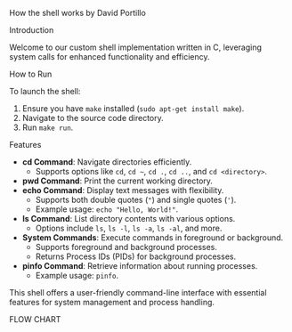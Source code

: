 How the shell works by David Portillo

Introduction

Welcome to our custom shell implementation written in C, leveraging system calls for enhanced functionality and efficiency.

How to Run

To launch the shell:

1. Ensure you have `make` installed (`sudo apt-get install make`).
2. Navigate to the source code directory.
3. Run `make run`.

Features

- **cd Command**: Navigate directories efficiently.
  - Supports options like `cd`, `cd ~`, `cd .`, `cd ..`, and `cd <directory>`.
- **pwd Command**: Print the current working directory.
- **echo Command**: Display text messages with flexibility.
  - Supports both double quotes (`"`) and single quotes (`'`).
  - Example usage: `echo "Hello, World!"`.
- **ls Command**: List directory contents with various options.
  - Options include `ls`, `ls -l`, `ls -a`, `ls -al`, and more.
- **System Commands**: Execute commands in foreground or background.
  - Supports foreground and background processes.
  - Returns Process IDs (PIDs) for background processes.
- **pinfo Command**: Retrieve information about running processes.
  - Example usage: `pinfo`.

This shell offers a user-friendly command-line interface with essential features for system management and process handling.

FLOW CHART




